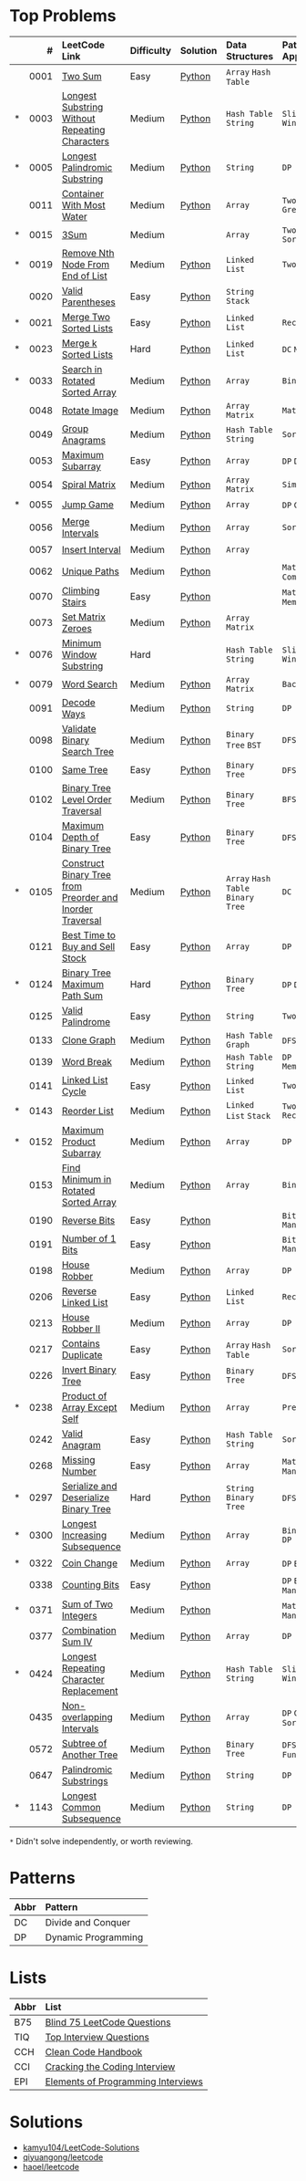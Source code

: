 # Top Problems

|   | #    | LeetCode Link                                                                                                                                         | Difficulty | Solution                                                                                                                                              | Data Structures                    | Patterns / Approaches       | B75                | TIQ                | CCH                | CCI                | EPI                |
|:--|-----:|:------------------------------------------------------------------------------------------------------------------------------------------------------|:-----------|:------------------------------------------------------------------------------------------------------------------------------------------------------|:-----------------------------------|:----------------------------|:------------------:|:------------------:|:------------------:|:------------------:|:------------------:|
|   | 0001 | [Two Sum](https://leetcode.com/problems/two-sum/)                                                                                                     | Easy       | [Python](/0001-0099/0001-two-sum/0001-two-sum.py)                                                                                                     | `Array` `Hash Table`               |                             | :heavy_check_mark: |                    | :heavy_check_mark: |                    |                    |
| * | 0003 | [Longest Substring Without Repeating Characters](https://leetcode.com/problems/longest-substring-without-repeating-characters/)                       | Medium     | [Python](/0001-0099/0003-longest-substring-without-repeating-characters/0003-longest-substring-without-repeating-characters.py)                       | `Hash Table` `String`              | `Sliding Window`            | :heavy_check_mark: |                    |                    |                    |                    |
| * | 0005 | [Longest Palindromic Substring](https://leetcode.com/problems/longest-palindromic-substring/)                                                         | Medium     | [Python](/0001-0099/0005-longest-palindromic-substring/0005-longest-palindromic-substring.py)                                                         | `String`                           | `DP`                        | :heavy_check_mark: |                    |                    |                    |                    |
|   | 0011 | [Container With Most Water](https://leetcode.com/problems/container-with-most-water/)                                                                 | Medium     | [Python](/0001-0099/0011-container-with-most-water/0011-container-with-most-water.py)                                                                 | `Array`                            | `Two Pointers` `Greedy`     | :heavy_check_mark: |                    |                    |                    |                    |
| * | 0015 | [3Sum](https://leetcode.com/problems/3sum/)                                                                                                           | Medium     |                                                                                                                                                       | `Array`                            | `Two Pointers` `Sorting`    | :heavy_check_mark: |                    |                    |                    |                    |
| * | 0019 | [Remove Nth Node From End of List](https://leetcode.com/problems/remove-nth-node-from-end-of-list/)                                                   | Medium     | [Python](/0001-0099/0019-remove-nth-node-from-end-of-list/0019-remove-nth-node-from-end-of-list.py)                                                   | `Linked List`                      | `Two Pointers`              | :heavy_check_mark: |                    |                    |                    |                    |
|   | 0020 | [Valid Parentheses](https://leetcode.com/problems/valid-parentheses/)                                                                                 | Easy       | [Python](/0001-0099/0020-valid-parentheses/0020-valid-parentheses.py)                                                                                 | `String` `Stack`                   |                             | :heavy_check_mark: |                    |                    |                    |                    |
| * | 0021 | [Merge Two Sorted Lists](https://leetcode.com/problems/merge-two-sorted-lists/)                                                                       | Easy       | [Python](/0001-0099/0021-merge-two-sorted-lists/0021-merge-two-sorted-lists.py)                                                                       | `Linked List`                      | `Recursion`                 | :heavy_check_mark: |                    |                    |                    |                    |
| * | 0023 | [Merge k Sorted Lists](https://leetcode.com/problems/merge-k-sorted-lists/)                                                                           | Hard       | [Python](/0001-0099/0023-merge-k-sorted-lists/)                                                                                                       | `Linked List`                      | `DC` `Merge Sort`           | :heavy_check_mark: |                    |                    |                    |                    |
| * | 0033 | [Search in Rotated Sorted Array](https://leetcode.com/problems/search-in-rotated-sorted-array/)                                                       | Medium     | [Python](/0001-0099/0033-search-in-rotated-sorted-array/0033-search-in-rotated-sorted-array.py)                                                       | `Array`                            | `Binary Search`             | :heavy_check_mark: |                    |                    |                    |                    |
|   | 0048 | [Rotate Image](https://leetcode.com/problems/rotate-image/)                                                                                           | Medium     | [Python](/0001-0099/0048-rotate-image/0048-rotate-image.py)                                                                                           | `Array` `Matrix`                   | `Math`                      | :heavy_check_mark: |                    |                    |                    |                    |
|   | 0049 | [Group Anagrams](https://leetcode.com/problems/group-anagrams/)                                                                                       | Medium     | [Python](/0001-0099/0049-group-anagrams/0049-group-anagrams.py)                                                                                       | `Hash Table` `String`              | `Sorting`                   | :heavy_check_mark: |                    |                    |                    |                    |
|   | 0053 | [Maximum Subarray](https://leetcode.com/problems/maximum-subarray/)                                                                                   | Easy       | [Python](/0001-0099/0053-maximum-subarray/0053-maximum-subarray.py)                                                                                   | `Array`                            | `DP` `DC`                   | :heavy_check_mark: |                    | :heavy_check_mark: |                    |                    |
|   | 0054 | [Spiral Matrix](https://leetcode.com/problems/spiral-matrix/)                                                                                         | Medium     | [Python](/0001-0099/0054-spiral-matrix/0054-spiral-matrix.py)                                                                                         | `Array` `Matrix`                   | `Simulation`                | :heavy_check_mark: |                    |                    |                    |                    |
| * | 0055 | [Jump Game](https://leetcode.com/problems/jump-game/)                                                                                                 | Medium     | [Python](/0001-0099/0055-jump-game/0055-jump-game.py)                                                                                                 | `Array`                            | `DP` `Greedy`               | :heavy_check_mark: |                    | :heavy_check_mark: |                    |                    |
|   | 0056 | [Merge Intervals](https://leetcode.com/problems/merge-intervals/)                                                                                     | Medium     | [Python](/0001-0099/0056-merge-intervals/0056-merge-intervals.py)                                                                                     | `Array`                            | `Sorting`                   | :heavy_check_mark: |                    |                    |                    |                    |
|   | 0057 | [Insert Interval](https://leetcode.com/problems/insert-interval/)                                                                                     | Medium     | [Python](/0001-0099/0057-insert-interval/0057-insert-interval.py)                                                                                     | `Array`                            |                             | :heavy_check_mark: |                    | :heavy_check_mark: |                    |                    |
|   | 0062 | [Unique Paths](https://leetcode.com/problems/unique-paths/)                                                                                           | Medium     | [Python](/0001-0099/0062-unique-paths/0062-unique-paths.py)                                                                                           |                                    | `Math` `DP` `Combinatorics` | :heavy_check_mark: |                    |                    |                    |                    |
|   | 0070 | [Climbing Stairs](https://leetcode.com/problems/climbing-stairs/)                                                                                     | Easy       | [Python](/0001-0099/0070-climbing-stairs/0070-climbing-stairs.py)                                                                                     |                                    | `Math` `DP` `Memorization`  | :heavy_check_mark: |                    |                    |                    |                    |
|   | 0073 | [Set Matrix Zeroes](https://leetcode.com/problems/set-matrix-zeroes/)                                                                                 | Medium     | [Python](/0001-0099/0073-set-matrix-zeroes/0073-set-matrix-zeroes.py)                                                                                 | `Array` `Matrix`                   |                             | :heavy_check_mark: |                    |                    |                    |                    |
| * | 0076 | [Minimum Window Substring](https://leetcode.com/problems/minimum-window-substring/)                                                                   | Hard       |                                                                                                                                                       | `Hash Table` `String`              | `Sliding Window`            | :heavy_check_mark: |                    |                    |                    |                    |
| * | 0079 | [Word Search](https://leetcode.com/problems/word-search/)                                                                                             | Medium     | [Python](/0001/0099/0079-word-search/0079-word-search.py)                                                                                             | `Array` `Matrix`                   | `Backtracking`              | :heavy_check_mark: |                    |                    |                    |                    |
|   | 0091 | [Decode Ways](https://leetcode.com/problems/decode-ways/)                                                                                             | Medium     | [Python](/0001-0099/0091-decode-ways/0091-decode-ways.py)                                                                                             | `String`                           | `DP`                        | :heavy_check_mark: |                    |                    |                    |                    |
|   | 0098 | [Validate Binary Search Tree](https://leetcode.com/problems/validate-binary-search-tree/)                                                             | Medium     | [Python](/0001-0099/0098-validate-binary-search-tree/0098-validate-binary-search-tree.py)                                                             | `Binary Tree` `BST`                | `DFS`                       | :heavy_check_mark: |                    |                    |                    |                    |
|   | 0100 | [Same Tree](https://leetcode.com/problems/same-tree/)                                                                                                 | Easy       | [Python](/0100-0199/0100-same-tree/0100-same-tree.py)                                                                                                 | `Binary Tree`                      | `DFS` `BFS`                 | :heavy_check_mark: |                    |                    |                    |                    |
|   | 0102 | [Binary Tree Level Order Traversal](https://leetcode.com/problems/binary-tree-level-order-traversal/)                                                 | Medium     | [Python](/0100-0199/0102-binary-tree-level-order-traversal/0102-binary-tree-level-order-traversal.py)                                                 | `Binary Tree`                      | `BFS`                       | :heavy_check_mark: |                    |                    |                    |                    |
|   | 0104 | [Maximum Depth of Binary Tree](https://leetcode.com/problems/maximum-depth-of-binary-tree/)                                                           | Easy       | [Python](/0100-0199/0104-maximum-depth-of-binary-tree/0104-maximum-depth-of-binary-tree.py)                                                           | `Binary Tree`                      | `DFS` `BFS`                 | :heavy_check_mark: |                    |                    |                    |                    |
| * | 0105 | [Construct Binary Tree from Preorder and Inorder Traversal](https://leetcode.com/problems/construct-binary-tree-from-preorder-and-inorder-traversal/) | Medium     | [Python](/0100-0199/0105-construct-binary-tree-from-preorder-and-inorder-traversal/0105-construct-binary-tree-from-preorder-and-inorder-traversal.py) | `Array` `Hash Table` `Binary Tree` | `DC`                        | :heavy_check_mark: |                    |                    |                    |                    |
|   | 0121 | [Best Time to Buy and Sell Stock](https://leetcode.com/problems/best-time-to-buy-and-sell-stock/)                                                     | Easy       | [Python](/0100-0199/0121-best-time-to-buy-and-sell-stock/0121-best-time-to-buy-and-sell-stock.py)                                                     | `Array`                            | `DP`                        | :heavy_check_mark: |                    |                    |                    |                    |
| * | 0124 | [Binary Tree Maximum Path Sum](https://leetcode.com/problems/binary-tree-maximum-path-sum/)                                                           | Hard       | [Python](/0100-0199/0124-binary-tree-maximum-path-sum/)                                                                                               | `Binary Tree`                      | `DP` `DFS`                  | :heavy_check_mark: |                    |                    |                    |                    |
|   | 0125 | [Valid Palindrome](https://leetcode.com/problems/valid-palindrome/)                                                                                   | Easy       | [Python](/0100-0199/0125-valid-palindrome/)                                                                                                           | `String`                           | `Two Pointers`              | :heavy_check_mark: |                    |                    |                    |                    |
|   | 0133 | [Clone Graph](https://leetcode.com/problems/clone-graph/)                                                                                             | Medium     | [Python](/0100-0199/0133-clone-graph/0133-clone-graph.py)                                                                                             | `Hash Table` `Graph`               | `DFS` `BFS`                 | :heavy_check_mark: |                    |                    |                    |                    |
|   | 0139 | [Word Break](https://leetcode.com/problems/word-break/)                                                                                               | Medium     | [Python](/0100-0199/0139-word-break/0139-word-break.py)                                                                                               | `Hash Table` `String`              | `DP` `Memorization`         | :heavy_check_mark: |                    |                    |                    |                    |
|   | 0141 | [Linked List Cycle](https://leetcode.com/problems/linked-list-cycle/)                                                                                 | Easy       | [Python](/0100-0199/0141-linked-list-cycle/0141-linked-list-cycle.py)                                                                                 | `Linked List`                      | `Two Pointer`               | :heavy_check_mark: |                    |                    |                    |                    |
| * | 0143 | [Reorder List](https://leetcode.com/problems/reorder-list/)                                                                                           | Medium     | [Python](/0100-0199/0143-reorder-list/)                                                                                                               | `Linked List` `Stack`              | `Two Pointer` `Recursion`   | :heavy_check_mark: |                    |                    |                    |                    |
| * | 0152 | [Maximum Product Subarray](https://leetcode.com/problems/maximum-product-subarray/)                                                                   | Medium     | [Python](/0100-0199/0152-maximum-product-subarray/0152-maximum-product-subarray.py)                                                                   | `Array`                            | `DP`                        | :heavy_check_mark: |                    | :heavy_check_mark: |                    |                    |
|   | 0153 | [Find Minimum in Rotated Sorted Array](https://leetcode.com/problems/find-minimum-in-rotated-sorted-array/)                                           | Medium     | [Python](/0100-0199/0153-find-minimum-in-rotated-sorted-array/0153-find-minimum-in-rotated-sorted-array.py)                                           | `Array`                            | `Binary Search`             | :heavy_check_mark: |                    | :heavy_check_mark: |                    |                    |
|   | 0190 | [Reverse Bits](https://leetcode.com/problems/reverse-bits/)                                                                                           | Easy       | [Python](/0100-0199/0190-reverse-bits/0190-reverse-bits.py)                                                                                           |                                    | `Bit Manipulation`          | :heavy_check_mark: |                    |                    |                    |                    |
|   | 0191 | [Number of 1 Bits](https://leetcode.com/problems/number-of-1-bits/)                                                                                   | Easy       | [Python](/0100-0199/0191-number-of-1-bits/)                                                                                                           |                                    | `Bit Manipulation`          | :heavy_check_mark: |                    | :heavy_check_mark: |                    |                    |
|   | 0198 | [House Robber](https://leetcode.com/problems/house-robber/)                                                                                           | Medium     | [Python](/0100-0199/0198-house-robber/0198-house-robber.py)                                                                                           | `Array`                            | `DP`                        | :heavy_check_mark: |                    |                    |                    |                    |
|   | 0206 | [Reverse Linked List](https://leetcode.com/problems/reverse-linked-list/)                                                                             | Easy       | [Python](/0200-0299/0206-reverse-linked-list/0206-reverse-linked-list.py)                                                                             | `Linked List`                      | `Recursion`                 | :heavy_check_mark: |                    |                    |                    |                    |
|   | 0213 | [House Robber II](https://leetcode.com/problems/house-robber-ii/)                                                                                     | Medium     | [Python](/0200-0299/0213-house-robber-ii/0213-house-robber-ii.py)                                                                                     | `Array`                            | `DP`                        | :heavy_check_mark: |                    |                    |                    |                    |
|   | 0217 | [Contains Duplicate](https://leetcode.com/problems/contains-duplicate/)                                                                               | Easy       | [Python](/0200-0299/0217-contains-duplicate/0217-contains-duplicate.py)                                                                               | `Array` `Hash Table`               | `Sorting`                   | :heavy_check_mark: |                    |                    |                    |                    |
|   | 0226 | [Invert Binary Tree](https://leetcode.com/problems/invert-binary-tree/)                                                                               | Easy       | [Python](/0200-0299/0226-invert-binary-tree/0226-invert-binary-tree.py)                                                                               | `Binary Tree`                      | `DFS` `BFS`                 | :heavy_check_mark: |                    |                    |                    |                    |
| * | 0238 | [Product of Array Except Self](https://leetcode.com/problems/product-of-array-except-self/)                                                           | Medium     | [Python](/0200-0299/0238-product-of-array-except-self/0238-product-of-array-except-self.py)                                                           | `Array`                            | `Prefix Sum`                | :heavy_check_mark: |                    |                    |                    |                    |
|   | 0242 | [Valid Anagram](https://leetcode.com/problems/valid-anagram/)                                                                                         | Easy       | [Python](/0200-0299/0242-valid-anagram/0242-valid-anagram.py)                                                                                         | `Hash Table` `String`              | `Sorting`                   | :heavy_check_mark: |                    |                    |                    |                    |
|   | 0268 | [Missing Number](https://leetcode.com/problems/missing-number/)                                                                                       | Easy       | [Python](/0200-0299/0268-missing-number/0268-missing-number.py)                                                                                       | `Array`                            | `Math` `Bit Manipulation`   | :heavy_check_mark: |                    |                    |                    |                    |
| * | 0297 | [Serialize and Deserialize Binary Tree](https://leetcode.com/problems/serialize-and-deserialize-binary-tree/)                                         | Hard       | [Python](/0200-0299/0297-serialize-and-deserialize-binary-tree/0297-serialize-and-deserialize-binary-tree.py)                                         | `String` `Binary Tree`             | `DFS` `BFS`                 | :heavy_check_mark: |                    |                    |                    |                    |
| * | 0300 | [Longest Increasing Subsequence](https://leetcode.com/problems/longest-increasing-subsequence/)                                                       | Medium     | [Python](/0300-0399/0300-longest-increasing-subsequence/0300-longest-increasing-subsequence.py)                                                       | `Array`                            | `Binary Search` `DP`        | :heavy_check_mark: |                    |                    |                    |                    |
| * | 0322 | [Coin Change](https://leetcode.com/problems/coin-change/)                                                                                             | Medium     | [Python](/0300-0399/0322-coin-change/0322-coin-change.py)                                                                                             | `Array`                            | `DP` `BFS`                  | :heavy_check_mark: |                    |                    |                    |                    |
|   | 0338 | [Counting Bits](https://leetcode.com/problems/counting-bits/)                                                                                         | Easy       | [Python](/0300-0399/0338-counting-bits/0338-counting-bits.py)                                                                                         |                                    | `DP` `Bit Manipulation`     | :heavy_check_mark: |                    |                    |                    |                    |
| * | 0371 | [Sum of Two Integers](https://leetcode.com/problems/sum-of-two-integers/)                                                                             | Medium     | [Python](/0300-0399/0371-sum-of-two-integers/0371-sum-of-two-integers.py)                                                                             |                                    | `Math` `Bit Manipulation`   | :heavy_check_mark: |                    |                    |                    |                    |
|   | 0377 | [Combination Sum IV](https://leetcode.com/problems/combination-sum-iv/)                                                                               | Medium     | [Python](/0300-0399/0377-combination-sum-iv/0377-combination-sum-iv.py)                                                                               | `Array`                            | `DP`                        | :heavy_check_mark: |                    |                    |                    |                    |
| * | 0424 | [Longest Repeating Character Replacement](https://leetcode.com/problems/longest-repeating-character-replacement/)                                     | Medium     | [Python](/0400-0499/0424-longest-repeating-character-replacement/0424-longest-repeating-character-replacement.py)                                     | `Hash Table` `String`              | `Sliding Window`            | :heavy_check_mark: |                    |                    |                    |                    |
|   | 0435 | [Non-overlapping Intervals](https://leetcode.com/problems/non-overlapping-intervals/)                                                                 | Medium     | [Python](/0400-0499/0435-non-overlapping-intervals/0435-non-overlapping-intervals.py)                                                                 | `Array`                            | `DP` `Greedy` `Sorting`     | :heavy_check_mark: |                    |                    |                    |                    |
|   | 0572 | [Subtree of Another Tree](https://leetcode.com/problems/subtree-of-another-tree/)                                                                     | Medium     | [Python](/0500-0599/0572-subtree-of-another-tree/0572-subtree-of-another-tree.py)                                                                     | `Binary Tree`                      | `DFS` `Hash Function`       | :heavy_check_mark: |                    |                    |                    |                    |
|   | 0647 | [Palindromic Substrings](https://leetcode.com/problems/palindromic-substrings/)                                                                       | Medium     | [Python](/0600-0699/0647-palindromic-substrings/0647-palindromic-substrings.py)                                                                       | `String`                           | `DP`                        | :heavy_check_mark: |                    |                    |                    |                    |
| * | 1143 | [Longest Common Subsequence](https://leetcode.com/problems/longest-common-subsequence/)                                                               | Medium     | [Python](/1100-1199/1143-longest-common-subsequence/1143-longest-common-subsequence.py)                                                               | `String`                           | `DP`                        | :heavy_check_mark: |                    |                    |                    |                    |

`*` Didn't solve independently, or worth reviewing.

# Patterns

| Abbr | Pattern             |
|:-----|:--------------------|
| DC   | Divide and Conquer  |
| DP   | Dynamic Programming |

# Lists

| Abbr | List                                                                                                              |
|:-----|:------------------------------------------------------------------------------------------------------------------|
| B75  | [Blind 75 LeetCode Questions](https://leetcode.com/discuss/general-discussion/460599/blind-75-leetcode-questions) |
| TIQ  | [Top Interview Questions](https://leetcode.com/explore/interview/card/top-interview-questions-easy/)              |
| CCH  | [Clean Code Handbook](https://app.selz.com/item/546c6e1ab7987209fc7fd418)                                         |
| CCI  | [Cracking the Coding Interview](https://www.crackingthecodinginterview.com/)                                      |
| EPI  | [Elements of Programming Interviews](https://elementsofprogramminginterviews.com/)                                |

# Solutions

- [kamyu104/LeetCode-Solutions](https://github.com/kamyu104/LeetCode-Solutions)
- [qiyuangong/leetcode](https://github.com/qiyuangong/leetcode)
- [haoel/leetcode](https://github.com/haoel/leetcode)
